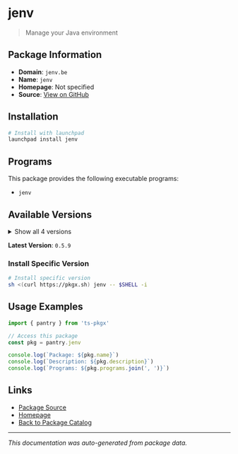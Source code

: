 # jenv

> Manage your Java environment

## Package Information

- **Domain**: `jenv.be`
- **Name**: `jenv`
- **Homepage**: Not specified
- **Source**: [View on GitHub](https://github.com/pkgxdev/pantry/tree/main/projects/jenv.be/package.yml)

## Installation

```bash
# Install with launchpad
launchpad install jenv
```

## Programs

This package provides the following executable programs:

- `jenv`

## Available Versions

<details>
<summary>Show all 4 versions</summary>

- `0.5.9`, `0.5.8`, `0.5.7`, `0.5.6`

</details>

**Latest Version**: `0.5.9`

### Install Specific Version

```bash
# Install specific version
sh <(curl https://pkgx.sh) jenv -- $SHELL -i
```

## Usage Examples

```typescript
import { pantry } from 'ts-pkgx'

// Access this package
const pkg = pantry.jenv

console.log(`Package: ${pkg.name}`)
console.log(`Description: ${pkg.description}`)
console.log(`Programs: ${pkg.programs.join(', ')}`)
```

## Links

- [Package Source](https://github.com/pkgxdev/pantry/tree/main/projects/jenv.be/package.yml)
- [Homepage](#)
- [Back to Package Catalog](../../package-catalog.md)

---

*This documentation was auto-generated from package data.*
